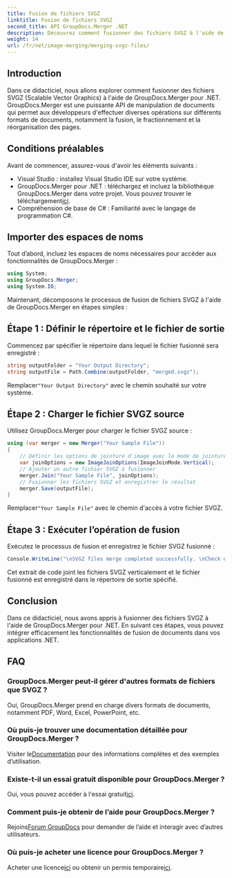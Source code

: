 ```yaml
---
title: Fusion de fichiers SVGZ
linktitle: Fusion de fichiers SVGZ
second_title: API GroupDocs.Merger .NET
description: Découvrez comment fusionner des fichiers SVGZ à l'aide de GroupDocs.Merger pour .NET avec ce didacticiel étape par étape. Améliorez vos compétences en manipulation de documents.
weight: 14
url: /fr/net/image-merging/merging-svgz-files/
---
```

## Introduction
Dans ce didacticiel, nous allons explorer comment fusionner des fichiers SVGZ (Scalable Vector Graphics) à l'aide de GroupDocs.Merger pour .NET. GroupDocs.Merger est une puissante API de manipulation de documents qui permet aux développeurs d'effectuer diverses opérations sur différents formats de documents, notamment la fusion, le fractionnement et la réorganisation des pages.
## Conditions préalables
Avant de commencer, assurez-vous d'avoir les éléments suivants :
- Visual Studio : installez Visual Studio IDE sur votre système.
-  GroupDocs.Merger pour .NET : téléchargez et incluez la bibliothèque GroupDocs.Merger dans votre projet. Vous pouvez trouver le téléchargement[ici](https://releases.groupdocs.com/merger/net/).
- Compréhension de base de C# : Familiarité avec le langage de programmation C#.

## Importer des espaces de noms
Tout d’abord, incluez les espaces de noms nécessaires pour accéder aux fonctionnalités de GroupDocs.Merger :
```csharp
using System; 
using GroupDocs.Merger;
using System.IO;
```

Maintenant, décomposons le processus de fusion de fichiers SVGZ à l'aide de GroupDocs.Merger en étapes simples :
## Étape 1 : Définir le répertoire et le fichier de sortie
Commencez par spécifier le répertoire dans lequel le fichier fusionné sera enregistré :
```csharp
string outputFolder = "Your Output Directory";
string outputFile = Path.Combine(outputFolder, "merged.svgz");
```
 Remplacer`"Your Output Directory"` avec le chemin souhaité sur votre système.
## Étape 2 : Charger le fichier SVGZ source
Utilisez GroupDocs.Merger pour charger le fichier SVGZ source :
```csharp
using (var merger = new Merger("Your Sample File"))
{
    // Définir les options de jointure d'image avec le mode de jointure verticale
    var joinOptions = new ImageJoinOptions(ImageJoinMode.Vertical);
    // Ajouter un autre fichier SVGZ à fusionner
    merger.Join("Your Sample File", joinOptions);
    // Fusionner les fichiers SVGZ et enregistrer le résultat
    merger.Save(outputFile);
}
```
 Remplacer`"Your Sample File"` avec le chemin d'accès à votre fichier SVGZ.
## Étape 3 : Exécuter l’opération de fusion
Exécutez le processus de fusion et enregistrez le fichier SVGZ fusionné :
```csharp
Console.WriteLine("\nSVGZ files merge completed successfully. \nCheck output in {0}", outputFolder);
```
Cet extrait de code joint les fichiers SVGZ verticalement et le fichier fusionné est enregistré dans le répertoire de sortie spécifié.

## Conclusion
Dans ce didacticiel, nous avons appris à fusionner des fichiers SVGZ à l'aide de GroupDocs.Merger pour .NET. En suivant ces étapes, vous pouvez intégrer efficacement les fonctionnalités de fusion de documents dans vos applications .NET.

## FAQ
### GroupDocs.Merger peut-il gérer d'autres formats de fichiers que SVGZ ?
Oui, GroupDocs.Merger prend en charge divers formats de documents, notamment PDF, Word, Excel, PowerPoint, etc.
### Où puis-je trouver une documentation détaillée pour GroupDocs.Merger ?
 Visiter le[Documentation](https://tutorials.groupdocs.com/merger/net/) pour des informations complètes et des exemples d’utilisation.
### Existe-t-il un essai gratuit disponible pour GroupDocs.Merger ?
 Oui, vous pouvez accéder à l'essai gratuit[ici](https://releases.groupdocs.com/).
### Comment puis-je obtenir de l’aide pour GroupDocs.Merger ?
 Rejoins[Forum GroupDocs](https://forum.groupdocs.com/c/merger/32) pour demander de l’aide et interagir avec d’autres utilisateurs.
### Où puis-je acheter une licence pour GroupDocs.Merger ?
 Acheter une licence[ici](https://purchase.groupdocs.com/buy) ou obtenir un permis temporaire[ici](https://purchase.groupdocs.com/temporary-license/).